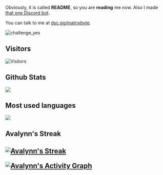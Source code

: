 Obviously, it is called **README**, so you are **reading** me now. Also I made [that one Discord bot](https://discord.com/oauth2/authorize?client_id=825617171589759006&permissions=2113268958&redirect_uri=https://discord.gg/Flantic&response_type=code&scope=bot%20applications.commands).

You can talk to me at [dsc.gg/matrixbyte](https://dsc.gg/matrixbyte).

![challenge_yes](https://i.alexflipnote.dev/4h93guy.png)  

## Visitors
![Visitors](https://profile-counter.glitch.me/Avalynn/count.svg)

<span float="center" height=200>
  <h2>Github Stats</h2>
<img src="https://github-readme-stats.vercel.app/api?username=PlusFlippy&show_icons=true&count_private=true&title_color=d1eaff&text_color=f2f9ff&icon_color=a3b9cc&bg_color=6e7e91" float="left" />
  <h2>Most used languages</h2>
<img src="https://github-readme-stats.vercel.app/api/top-langs?username=PlusFlippy&show_icons=true&title_color=d1eaff&text_color=f2f9ff&icon_color=a3b9cc&bg_color=475159" float="right" />
</span>

<p align="center">
     <h2>Avalynn's Streak<h2>
    <a href="https://github.com/DenverCoder1/github-readme-streak-stats">
        <img title="🔥 Get streak stats for your profile at git.io/streak-stats" alt="Avalynn's Streak" src="https://github-readme-streak-stats.herokuapp.com/?user=PlusFlippy&theme=black-ice&hide_border=true&stroke=0000&background=060A0CD0"/>
    </a>
</p>
<a href="https://github.com/Avalynn/github-readme-activity-graph"><img alt="Avalynn's Activity Graph" src="https://activity-graph.herokuapp.com/graph?username=PlusFlippy&bg_color=0D1117&color=5BCDEC&line=5BCDEC&point=FFFFFF&hide_border=true" /></a>

